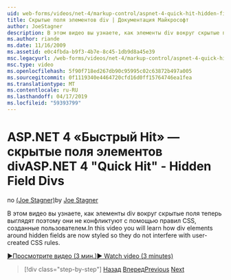 ```yaml
---
uid: web-forms/videos/net-4/markup-control/aspnet-4-quick-hit-hidden-field-divs
title: Скрытые поля элементов div | Документация Майкрософт
author: JoeStagner
description: В этом видео вы узнаете, как элементы div вокруг скрытые поля теперь выглядят поэтому они не конфликтуют с помощью правил CSS, созданные пользователем.
ms.author: riande
ms.date: 11/16/2009
ms.assetid: e0c4fbda-b9f3-4b7e-8c45-1db9d8a45e39
msc.legacyurl: /web-forms/videos/net-4/markup-control/aspnet-4-quick-hit-hidden-field-divs
msc.type: video
ms.openlocfilehash: 5f90f718ed267db90c95995c02c63872b497a005
ms.sourcegitcommit: 0f1119340e4464720cfd16d0ff15764746ea1fea
ms.translationtype: MT
ms.contentlocale: ru-RU
ms.lasthandoff: 04/17/2019
ms.locfileid: "59393799"
---
```

# <a name="aspnet-4-quick-hit---hidden-field-divs"></a><span data-ttu-id="dad21-103">ASP.NET 4 «Быстрый Hit» — скрытые поля элементов div</span><span class="sxs-lookup"><span data-stu-id="dad21-103">ASP.NET 4 "Quick Hit" - Hidden Field Divs</span></span>

<span data-ttu-id="dad21-104">по [(Joe Stagner)](https://github.com/JoeStagner)</span><span class="sxs-lookup"><span data-stu-id="dad21-104">by [Joe Stagner](https://github.com/JoeStagner)</span></span>

<span data-ttu-id="dad21-105">В этом видео вы узнаете, как элементы div вокруг скрытые поля теперь выглядят поэтому они не конфликтуют с помощью правил CSS, созданные пользователем.</span><span class="sxs-lookup"><span data-stu-id="dad21-105">In this video you will learn how div elements around hidden fields are now styled so they do not interfere with user-created CSS rules.</span></span>

[<span data-ttu-id="dad21-106">&#9654;Просмотрите видео (3 мин.)</span><span class="sxs-lookup"><span data-stu-id="dad21-106">&#9654; Watch video (3 minutes)</span></span>](https://channel9.msdn.com/Blogs/ASP-NET-Site-Videos/aspnet-4-quick-hit-hidden-field-divs)

> [!div class="step-by-step"]
> <span data-ttu-id="dad21-107">[Назад](aspnet-4-quick-hit-tableless-menu-control.md)
> [Вперед](aspnet-4-quick-hit-disabled-control-styling.md)</span><span class="sxs-lookup"><span data-stu-id="dad21-107">[Previous](aspnet-4-quick-hit-tableless-menu-control.md)
[Next](aspnet-4-quick-hit-disabled-control-styling.md)</span></span>
